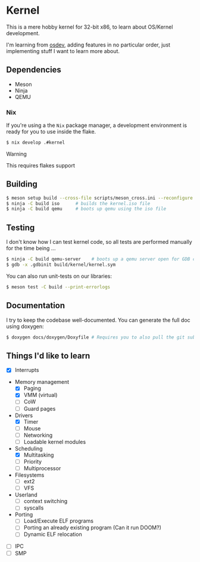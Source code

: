 # Kernel

This is a mere hobby kernel for 32-bit x86, to learn about OS/Kernel development.

I'm learning from [osdev](www.osdev.org), adding features in no particular order, just implementing
stuff I want to learn more about.

## Dependencies

* Meson
* Ninja
* QEMU

### Nix

If you're using a the `Nix` package manager, a development environment is ready for you to use inside the flake.

```bash
$ nix develop .#kernel
```

> [!WARNING]
>
> This requires flakes support

## Building

```bash
$ meson setup build --cross-file scripts/meson_cross.ini --reconfigure [-Dbuildtype=debug]
$ ninja -C build iso      # builds the kernel.iso file
$ ninja -C build qemu     # boots up qemu using the iso file
```

## Testing

I don't know how I can test kernel code, so all tests are performed manually for the time being ...

```bash
$ ninja -C build qemu-server    # boots up a qemu server open for GDB connections
$ gdb -x .gdbinit build/kernel/kernel.sym
```

You can also run unit-tests on our libraries:
```bash
$ meson test -C build --print-errorlogs
```

## Documentation

I try to keep the codebase well-documented. You can generate the full doc using doxygen:
```bash
$ doxygen docs/doxygen/Doxyfile # Requires you to also pull the git submodules
```

## Things I'd like to learn

- [X] Interrupts
- Memory management
    - [X] Paging
    - [X] VMM (virtual)
    - [ ] CoW
    - [ ] Guard pages
- Drivers
    - [X] Timer
    - [ ] Mouse
    - [ ] Networking
    - [ ] Loadable kernel modules
- Scheduling
    - [X] Multitasking
    - [ ] Priority
    - [ ] Multiprocessor
- Filesystems
    - [ ] ext2
    - [ ] VFS
- Userland
    - [ ] context switching
    - [ ] syscalls
- Porting
    - [ ] Load/Execute ELF programs
    - [ ] Porting an already existing program (Can it run DOOM?)
    - [ ] Dynamic ELF relocation
- [ ] IPC
- [ ] SMP
